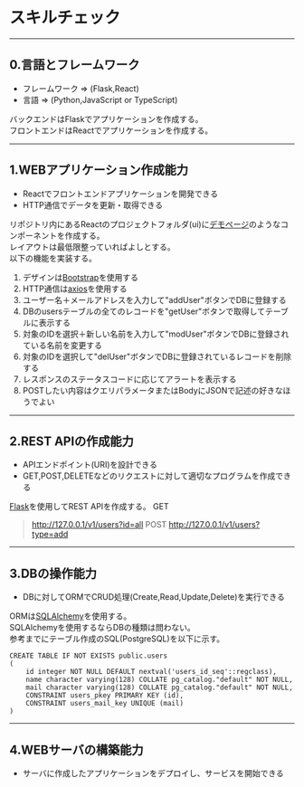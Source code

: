 # スキルチェック

---
## 0.言語とフレームワーク
- フレームワーク => (Flask,React)
- 言語 => (Python,JavaScript or TypeScript)

バックエンドはFlaskでアプリケーションを作成する。<br>
フロントエンドはReactでアプリケーションを作成する。<br>

---
## 1.WEBアプリケーション作成能力
- Reactでフロントエンドアプリケーションを開発できる
- HTTP通信でデータを更新・取得できる

リポジトリ内にあるReactのプロジェクトフォルダ(ui)に[デモページ](http://52.199.224.236:5001/)のようなコンポーネントを作成する。<br>
レイアウトは最低限整っていればよしとする。<br>
以下の機能を実装する。<br>
1. デザインは[Bootstrap](https://react-bootstrap.github.io/)を使用する
2. HTTP通信は[axios](https://www.npmjs.com/package/axios)を使用する
3. ユーザー名＋メールアドレスを入力して"addUser"ボタンでDBに登録する
4. DBのusersテーブルの全てのレコードを"getUser"ボタンで取得してテーブルに表示する
5. 対象のIDを選択＋新しい名前を入力して"modUser"ボタンでDBに登録されている名前を変更する
6. 対象のIDを選択して"delUser"ボタンでDBに登録されているレコードを削除する
7. レスポンスのステータスコードに応じてアラートを表示する
8. POSTしたい内容はクエリパラメータまたはBodyにJSONで記述の好きなほうでよい

---
## 2.REST APIの作成能力
- APIエンドポイント(URI)を設計できる
- GET,POST,DELETEなどのリクエストに対して適切なプログラムを作成できる

[Flask](https://flask.palletsprojects.com/en/2.2.x/)を使用してREST APIを作成する。
GET
> http://127.0.0.1/v1/users?id=all
POST
> http://127.0.0.1/v1/users?type=add
---
## 3.DBの操作能力
- DBに対してORMでCRUD処理(Create,Read,Update,Delete)を実行できる

ORMは[SQLAlchemy](https://www.sqlalchemy.org/)を使用する。<br>
SQLAlchemyを使用するならDBの種類は問わない。<br>
参考までにテーブル作成のSQL(PostgreSQL)を以下に示す。<br>
```
CREATE TABLE IF NOT EXISTS public.users
(
    id integer NOT NULL DEFAULT nextval('users_id_seq'::regclass),
    name character varying(128) COLLATE pg_catalog."default" NOT NULL,
    mail character varying(128) COLLATE pg_catalog."default" NOT NULL,
    CONSTRAINT users_pkey PRIMARY KEY (id),
    CONSTRAINT users_mail_key UNIQUE (mail)
)
```

---
## 4.WEBサーバの構築能力
- サーバに作成したアプリケーションをデプロイし、サービスを開始できる




